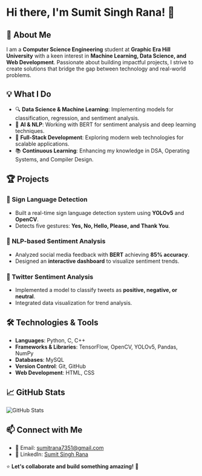 # Hi there, I'm Sumit Singh Rana! 👋

## 🚀 About Me
I am a **Computer Science Engineering** student at **Graphic Era Hill University** with a keen interest in **Machine Learning, Data Science, and Web Development**. Passionate about building impactful projects, I strive to create solutions that bridge the gap between technology and real-world problems.

## 💡 What I Do
- 🔍 **Data Science & Machine Learning**: Implementing models for classification, regression, and sentiment analysis.
- 🤖 **AI & NLP**: Working with BERT for sentiment analysis and deep learning techniques.
- 🎯 **Full-Stack Development**: Exploring modern web technologies for scalable applications.
- 📚 **Continuous Learning**: Enhancing my knowledge in DSA, Operating Systems, and Compiler Design.

## 🏆 Projects
### 🔹 Sign Language Detection
- Built a real-time sign language detection system using **YOLOv5** and **OpenCV**.
- Detects five gestures: **Yes, No, Hello, Please, and Thank You**.

### 🔹 NLP-based Sentiment Analysis
- Analyzed social media feedback with **BERT** achieving **85% accuracy**.
- Designed an **interactive dashboard** to visualize sentiment trends.

### 🔹 Twitter Sentiment Analysis
- Implemented a model to classify tweets as **positive, negative, or neutral**.
- Integrated data visualization for trend analysis.

## 🛠️ Technologies & Tools
- **Languages**: Python, C, C++
- **Frameworks & Libraries**: TensorFlow, OpenCV, YOLOv5, Pandas, NumPy
- **Databases**: MySQL
- **Version Control**: Git, GitHub
- **Web Development**: HTML, CSS

## 📈 GitHub Stats
![GitHub Stats](https://github-readme-stats.vercel.app/api?username=SumitSinghRana&show_icons=true&theme=radical)

## 📫 Connect with Me
- 📧 Email: sumitrana7351@gmail.com
- 💼 LinkedIn: [Sumit Singh Rana](https://www.linkedin.com/in/sumit-singh-rana-b26946309)


⭐ **Let's collaborate and build something amazing!** 🚀
